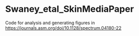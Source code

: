 # Swaney_etal_SkinMediaPaper

Code for analysis and generating figures in https://journals.asm.org/doi/10.1128/spectrum.04180-22
